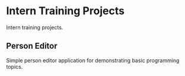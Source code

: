 # Intern Training Projects

Intern training projects.

## Person Editor

Simple person editor application for demonstrating basic programming topics.
